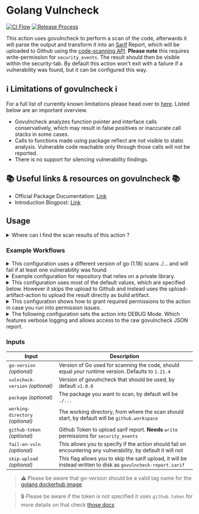 # Golang Vulncheck

[![CI Flow](https://github.com/Templum/govulncheck-action/actions/workflows/ci.yml/badge.svg?branch=main)](https://github.com/Templum/govulncheck-action/actions/workflows/ci.yml) [![Release Process](https://github.com/Templum/govulncheck-action/actions/workflows/release.yml/badge.svg)](https://github.com/Templum/govulncheck-action/actions/workflows/release.yml)

This action uses govulncheck to perform a scan of the code, afterwards it will parse the output and transform it into an [Sarif](https://sarifweb.azurewebsites.net/) Report, which will be uploaded to Github using the [code-scanning API](https://docs.github.com/en/rest/code-scanning#upload-an-analysis-as-sarif-data). **Please note** this requires write-permission for `security_events`. The result should then be visible within the security-tab. By default this action won't exit with a failure if a vulnerability was found, but it can be configured this way.

## :information_source: Limitations of govulncheck :information_source:

For a full list of currently known limitations please head over to [here](https://pkg.go.dev/golang.org/x/vuln/cmd/govulncheck#hdr-Limitations). Listed below are an important overview.

* Govulncheck analyzes function pointer and interface calls conservatively, which may result in false positives or inaccurate call stacks in some cases.
* Calls to functions made using package reflect are not visible to static analysis. Vulnerable code reachable only through those calls will not be reported.
* There is no support for silencing vulnerability findings.

## :books: Useful links & resources on govulncheck :books:

* Official Package Documentation: [Link](https://pkg.go.dev/golang.org/x/vuln/cmd/govulncheck)
* Introduction Blogpost: [Link](https://go.dev/blog/vuln)

## Usage

<details>
  <summary>
  Where can I find the scan results of this action ?
  </summary>

Please be aware there will be no direct output to the console, all found vulnerabilities will be reported to Github via an Sarif Report. Therefore all findings should be located in the *Security*-Tab under the *Code Scanning*-Section.

![Locating Code Scanning](docs/locate_results.png)

![Result List](docs/results.png)

</details>

### Example Workflows

<details>
  <summary>
  This configuration uses a different version of go (1.18) scans ./... and will fail if at least one vulnerability was found.
  </summary>

  > :warning: Choosing `vulncheck-version: latest` can include breaking changes to the JSON format, which will break this action.

```yaml
name: My Workflow
on: [push, pull_request]
jobs:
  build:
    runs-on: ubuntu-latest
    steps:
      - uses: actions/checkout@v3
      - name: Scan for Vulnerabilities in Code
        uses: Templum/govulncheck-action@<version>
        with:
          go-version: 1.18
          vulncheck-version: latest
          package: ./...
          fail-on-vuln: true
```
</details>

<details>
  <summary>
  Example configuration for repository that relies on a private library.
  </summary>

> :information_source: This action for the moment works with [personal access token](https://docs.github.com/en/authentication/keeping-your-account-and-data-secure/creating-a-personal-access-token) while creating one make sure it has write-read access to the dependent repositories as this is required for `$ go get`. Further following best practices create the token with the smallest possible scope.

```yaml
name: My Workflow
on: [push, pull_request]
jobs:
  build:
    runs-on: ubuntu-latest
    steps:
      - uses: actions/checkout@v3
      - name: Scan for Vulnerabilities in Code
        uses: Templum/govulncheck-action@<version>
        env:
          GH_PAT_TOKEN: ${{ secrets.PAT_TOKEN }}
          GOPRIVATE: "github.com/your-name/private-lib"

```
</details>

<details>
  <summary>
  This configuration uses most of the default values, which are specified below. However it skips the upload to Github and instead uses the upload-artifact-action to upload the result directly as build artifact.
  </summary>

```yaml
name: My Workflow
on: [push, pull_request]
jobs:
  build:
    runs-on: ubuntu-latest
    steps:
      - uses: actions/checkout@v3
      - name: Scan for Vulnerabilities in Code
        uses: Templum/govulncheck-action@<version>
        with:
          skip-upload: true
      - name: Upload Sarif Report
        uses: actions/upload-artifact@v3
        with:
          name: sarif-report
          path: govulncheck-report.sarif
```
</details>

<details>
  <summary>
  This configuration shows how to grant required permissions to the action in case you run into permission issues.
  </summary>

```yaml
name: My Workflow
on: [push, pull_request]
permissions: 
  security-events: write
jobs:
  build:
    runs-on: ubuntu-latest
    steps:
      - uses: actions/checkout@v3
      - name: Scan for Vulnerabilities in Code
        uses: Templum/govulncheck-action@<version>
```
</details>

<details>
  <summary>
  The following configuration sets the action into DEBUG Mode. Which features verbose logging and allows access to the raw govulncheck JSON report.
  </summary>

```yaml
name: My Debug Workflow
on: [push, pull_request]
jobs:
  build:
    runs-on: ubuntu-latest
    steps:
      - uses: actions/checkout@v3
      - name: Scan for Vulnerabilities in Code
        uses: Templum/govulncheck-action@<version>
        with:
          skip-upload: true
        env:
          DEBUG: "true"
      - name: Upload Report
        uses: actions/upload-artifact@v3
        with:
          name: raw-report
          path: raw-report.json
```
</details>

### Inputs

| Input                            | Description                                                                                                    |
|----------------------------------|----------------------------------------------------------------------------------------------------------------|
| `go-version` _(optional)_        | Version of Go used for scanning the code, should equal *your* runtime version. Defaults to `1.21.4`            |
| `vulncheck-version` _(optional)_ | Version of govulncheck that should be used, by default `v1.0.0`                                                |
| `package` _(optional)_           | The package you want to scan, by default will be `./...`                                                       |
| `working-directory` _(optional)_ | The working directory, from where the scan should start, by default will be `github.workspace`                 |
| `github-token` _(optional)_      | Github Token to upload sarif report. **Needs** `write` permissions for `security_events`                       |
| `fail-on-vuln` _(optional)_      | This allows you to specify if the action should fail on encountering any vulnerability, by default it will not |
| `skip-upload` _(optional)_       | This flag allows you to skip the sarif upload, it will be instead written to disk as `govulncheck-report.sarif`|

> :warning: Please be aware that go-version should be a valid tag name for the [golang dockerhub image](https://hub.docker.com/_/golang/tags).

> :lock: Please be aware if the token is not specified it uses `github.token` for more details on that check [those docs](https://docs.github.com/en/actions/security-guides/automatic-token-authentication#permissions-for-the-github_token)